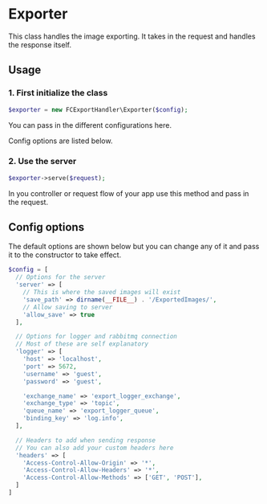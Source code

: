 # Exporter

This class handles the image exporting. It takes in the request and handles the response itself.

## Usage

### 1. First initialize the class

```php
$exporter = new FCExportHandler\Exporter($config);
```

You can pass in the different configurations here.

Config options are listed below.

### 2. Use the server

```php
$exporter->serve($request);
```

In you controller or request flow of your app use this method and pass in the request.

## Config options

The default options are shown below but you can change any of it and pass it to the constructor to take effect.

```php
$config = [
  // Options for the server
  'server' => [
    // This is where the saved images will exist
    'save_path' => dirname(__FILE__) . '/ExportedImages/',
    // Allow saving to server
    'allow_save' => true
  ],

  // Options for logger and rabbitmq connection
  // Most of these are self explanatory
  'logger' => [
    'host' => 'localhost',
    'port' => 5672,
    'username' => 'guest',
    'password' => 'guest',

    'exchange_name' => 'export_logger_exchange',
    'exchange_type' => 'topic',
    'queue_name' => 'export_logger_queue',
    'binding_key' => 'log.info',
  ],

  // Headers to add when sending response
  // You can also add your custom headers here
  'headers' => [
    'Access-Control-Allow-Origin' => '*',
    'Access-Control-Allow-Headers' => '*',
    'Access-Control-Allow-Methods' => ['GET', 'POST'],
  ]
]
```
